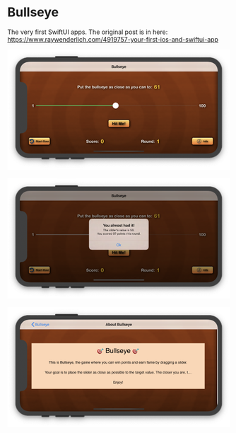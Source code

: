 # Bullseye
The very first SwiftUI apps. The original post is in here: https://www.raywenderlich.com/4919757-your-first-ios-and-swiftui-app

<img src="https://github.com/omrobbie/raywenderlich-swiftui-bullseye/blob/master/screenshot/preview1.png" width=512>&nbsp;
<img src="https://github.com/omrobbie/raywenderlich-swiftui-bullseye/blob/master/screenshot/preview2.png" width=512>&nbsp;
<img src="https://github.com/omrobbie/raywenderlich-swiftui-bullseye/blob/master/screenshot/preview3.png" width=512>&nbsp;
